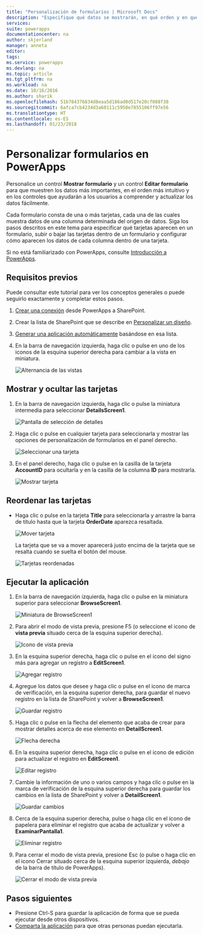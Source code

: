 ```yaml
---
title: "Personalización de formularios | Microsoft Docs"
description: "Especifique qué datos se mostrarán, en qué orden y en qué controles."
services: 
suite: powerapps
documentationcenter: na
author: skjerland
manager: anneta
editor: 
tags: 
ms.service: powerapps
ms.devlang: na
ms.topic: article
ms.tgt_pltfrm: na
ms.workload: na
ms.date: 10/16/2016
ms.author: sharik
ms.openlocfilehash: 51b784376834d8eaa5d186ad0d517e20cf088f38
ms.sourcegitcommit: 6afca7cb4234d3a60111c5950e7855106ff97e56
ms.translationtype: HT
ms.contentlocale: es-ES
ms.lasthandoff: 01/23/2018
---
```

# <a name="customize-forms-in-powerapps"></a>Personalizar formularios en PowerApps
Personalice un control **Mostrar formulario** y un control **Editar formulario** para que muestren los datos más importantes, en el orden más intuitivo y en los controles que ayudarán a los usuarios a comprender y actualizar los datos fácilmente.

Cada formulario consta de una o más tarjetas, cada una de las cuales muestra datos de una columna determinada del origen de datos. Siga los pasos descritos en este tema para especificar qué tarjetas aparecen en un formulario, subir o bajar las tarjetas dentro de un formulario y configurar cómo aparecen los datos de cada columna dentro de una tarjeta.

Si no está familiarizado con PowerApps, consulte [Introducción a PowerApps](getting-started.md).

## <a name="prerequisites"></a>Requisitos previos
Puede consultar este tutorial para ver los conceptos generales o puede seguirlo exactamente y completar estos pasos.

1. [Crear una conexión](connect-to-sharepoint.md) desde PowerApps a SharePoint.

2. Crear la lista de SharePoint que se describe en [Personalizar un diseño](customize-layout-sharepoint.md).

3. [Generar una aplicación automáticamente](app-from-sharepoint.md) basándose en esa lista.

4. En la barra de navegación izquierda, haga clic o pulse en uno de los iconos de la esquina superior derecha para cambiar a la vista en miniatura.

    ![Alternancia de las vistas](./media/customize-forms-sharepoint/toggle-view.png)

## <a name="show-and-hide-cards"></a>Mostrar y ocultar las tarjetas
1. En la barra de navegación izquierda, haga clic o pulse la miniatura intermedia para seleccionar **DetailsScreen1**.

    ![Pantalla de selección de detalles](./media/customize-forms-sharepoint/details-thumbnail.png)

2. Haga clic o pulse en cualquier tarjeta para seleccionarla y mostrar las opciones de personalización de formularios en el panel derecho.

    ![Seleccionar una tarjeta](./media/customize-forms-sharepoint/select-card.png)

3. En el panel derecho, haga clic o pulse en la casilla de la tarjeta **AccountID** para ocultarla y en la casilla de la columna **ID** para mostrarla.

    ![Mostrar tarjeta](./media/customize-forms-sharepoint/checkbox.png)

## <a name="reorder-the-cards"></a>Reordenar las tarjetas
* Haga clic o pulse en la tarjeta **Title** para seleccionarla y arrastre la barra de título hasta que la tarjeta **OrderDate** aparezca resaltada.

    ![Mover tarjeta](./media/customize-forms-sharepoint/move-card.png)

    La tarjeta que se va a mover aparecerá justo encima de la tarjeta que se resalta cuando se suelta el botón del mouse.

    ![Tarjetas reordenadas](./media/customize-forms-sharepoint/reordered-card.png)

## <a name="run-the-app"></a>Ejecutar la aplicación
1. En la barra de navegación izquierda, haga clic o pulse en la miniatura superior para seleccionar **BrowseScreen1**.

    ![Miniatura de BrowseScreen1](./media/customize-forms-sharepoint/browse-thumbnail.png)

2. Para abrir el modo de vista previa, presione F5 (o seleccione el icono de **vista previa** situado cerca de la esquina superior derecha).  

    ![Icono de vista previa](./media/customize-forms-sharepoint/open-preview.png)

3. En la esquina superior derecha, haga clic o pulse en el icono del signo más para agregar un registro a **EditScreen1**.

    ![Agregar registro](./media/customize-forms-sharepoint/add-record.png)

4. Agregue los datos que desee y haga clic o pulse en el icono de marca de verificación, en la esquina superior derecha, para guardar el nuevo registro en la lista de SharePoint y volver a **BrowseScreen1**.

    ![Guardar registro](./media/customize-forms-sharepoint/save-record.png)

5. Haga clic o pulse en la flecha del elemento que acaba de crear para mostrar detalles acerca de ese elemento en **DetailScreen1**.  

    ![Flecha derecha](./media/customize-forms-sharepoint/right-arrow.png)

6. En la esquina superior derecha, haga clic o pulse en el icono de edición para actualizar el registro en **EditScreen1**.

    ![Editar registro](./media/customize-forms-sharepoint/edit-record.png)

7. Cambie la información de uno o varios campos y haga clic o pulse en la marca de verificación de la esquina superior derecha para guardar los cambios en la lista de SharePoint y volver a **DetailScreen1**.  

    ![Guardar cambios](./media/customize-forms-sharepoint/save-record.png)

8. Cerca de la esquina superior derecha, pulse o haga clic en el icono de papelera para eliminar el registro que acaba de actualizar y volver a **ExaminarPantalla1**.

    ![Eliminar registro](./media/customize-forms-sharepoint/delete-record.png)

9. Para cerrar el modo de vista previa, presione Esc (o pulse o haga clic en el icono Cerrar situado cerca de la esquina superior izquierda, *debajo* de la barra de título de PowerApps).

    ![Cerrar el modo de vista previa](./media/customize-forms-sharepoint/close-preview.png)

## <a name="next-steps"></a>Pasos siguientes
* Presione Ctrl-S para guardar la aplicación de forma que se pueda ejecutar desde otros dispositivos.
* [Comparta la aplicación](share-app.md) para que otras personas puedan ejecutarla.
